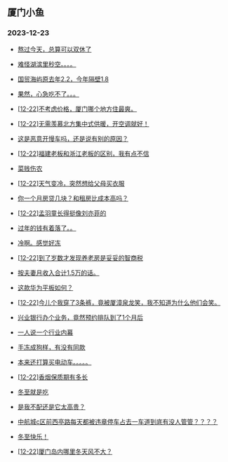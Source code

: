 ## 厦门小鱼 
### 2023-12-23

+ [熬过今天，总算可以双休了](http://bbs.xmfish.com/read-htm-tid-18124446.html)

+ [难怪湖滨里秒空。。。。](http://bbs.xmfish.com/read-htm-tid-18124573.html)

+ [国贸海屿原去年2.2，今年隔壁1.8](http://bbs.xmfish.com/read-htm-tid-18124599.html)

+ [果然，心急吃不了。。。](http://bbs.xmfish.com/read-htm-tid-18124581.html)

+ [[12-22]不考虑价格，厦门哪个地方住最爽。](http://bbs.xmfish.com/read-htm-tid-18124659.html)

+ [[12-22]无需羡慕北方集中式供暖，开空调就好！](http://bbs.xmfish.com/read-htm-tid-18124647.html)

+ [这是恶意开慢车吗，还是说有别的原因？](http://bbs.xmfish.com/read-htm-tid-18124438.html)

+ [[12-22]福建老板和浙江老板的区别，我有点不信](http://bbs.xmfish.com/read-htm-tid-18124664.html)

+ [菜贱伤农](http://bbs.xmfish.com/read-htm-tid-18124566.html)

+ [[12-22]天气变冷，突然想给父母买衣服](http://bbs.xmfish.com/read-htm-tid-18124536.html)

+ [你一个月房贷几块？和租房比成本高吗？](http://bbs.xmfish.com/read-htm-tid-18124530.html)

+ [[12-22]孟羽童长得挺像刘亦菲的](http://bbs.xmfish.com/read-htm-tid-18124526.html)

+ [过年的钱有着落了。。](http://bbs.xmfish.com/read-htm-tid-18124578.html)

+ [冷啊。感觉好冻](http://bbs.xmfish.com/read-htm-tid-18124762.html)

+ [[12-22]到了岁数才发现养老房是妥妥的智商税](http://bbs.xmfish.com/read-htm-tid-18124733.html)

+ [按夫妻月收入合计1.5万的话。](http://bbs.xmfish.com/read-htm-tid-18124789.html)

+ [这款华为平板如何？](http://bbs.xmfish.com/read-htm-tid-18124610.html)

+ [[12-22]今儿个我穿了3条裤，竟被厦漳泉龙笑，我不知道为什么他们会笑。](http://bbs.xmfish.com/read-htm-tid-18124753.html)

+ [兴业银行办个业务，竟然预约排队到了1个月后](http://bbs.xmfish.com/read-htm-tid-18124736.html)

+ [一人说一个行业内幕](http://bbs.xmfish.com/read-htm-tid-18124846.html)

+ [手冻成狗样，有没有同款](http://bbs.xmfish.com/read-htm-tid-18124806.html)

+ [本来还打算买电动车。。。。。](http://bbs.xmfish.com/read-htm-tid-18124773.html)

+ [[12-22]香烟保质期有多长](http://bbs.xmfish.com/read-htm-tid-18124740.html)

+ [冬至就是吃](http://bbs.xmfish.com/read-htm-tid-18124794.html)

+ [是我不配还是它太高贵？](http://bbs.xmfish.com/read-htm-tid-18124857.html)

+ [中航城c区前西亭路每天都被违章停车占去一车道到底有没人管管？？？？](http://bbs.xmfish.com/read-htm-tid-18124865.html)

+ [冬至快乐！](http://bbs.xmfish.com/read-htm-tid-18124791.html)

+ [[12-22]厦门岛内哪里冬天风不大？](http://bbs.xmfish.com/read-htm-tid-18124875.html)

